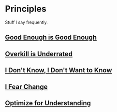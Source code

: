 # Principles

Stuff I say frequently.

## [Good Enough is Good Enough](good-enough)
## [Overkill is Underrated](overkill-is-underrated)
## [I Don't Know, I Don't Want to Know](i-dont-know)
## [I Fear Change](i-fear-change)
## [Optimize for Understanding](optimize-for-understanding)
